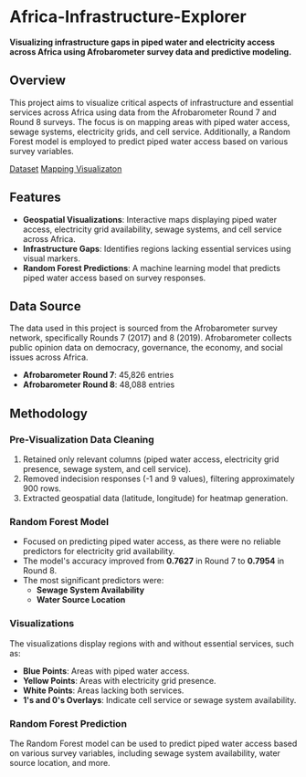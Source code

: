 # Africa-Infrastructure-Explorer
**Visualizing infrastructure gaps in piped water and electricity access across Africa using Afrobarometer survey data and predictive modeling.**

## Overview

This project aims to visualize critical aspects of infrastructure and essential services across Africa using data from the Afrobarometer Round 7 and Round 8 surveys. The focus is on mapping areas with piped water access, sewage systems, electricity grids, and cell service. Additionally, a Random Forest model is employed to predict piped water access based on various survey variables.

[Dataset]([https://example.com](https://drive.google.com/file/d/1mYo1BmGtGlof-DOkYE7YPAZyV9EOqZ3S/view?usp=sharing))
[Mapping Visualizaton](https://public.tableau.com/views/WaterandElectricityDevelopmentinAfrica/ElectricalSystemsDashboard?:language=en-US&publish=yes&:sid=&:redirect=auth&:display_count=n&:origin=viz_share_link)


## Features

- **Geospatial Visualizations**: Interactive maps displaying piped water access, electricity grid availability, sewage systems, and cell service across Africa.
- **Infrastructure Gaps**: Identifies regions lacking essential services using visual markers.
- **Random Forest Predictions**: A machine learning model that predicts piped water access based on survey responses.

## Data Source

The data used in this project is sourced from the Afrobarometer survey network, specifically Rounds 7 (2017) and 8 (2019). Afrobarometer collects public opinion data on democracy, governance, the economy, and social issues across Africa.

- **Afrobarometer Round 7**: 45,826 entries
- **Afrobarometer Round 8**: 48,088 entries

## Methodology

### Pre-Visualization Data Cleaning

1. Retained only relevant columns (piped water access, electricity grid presence, sewage system, and cell service).
2. Removed indecision responses (-1 and 9 values), filtering approximately 900 rows.
3. Extracted geospatial data (latitude, longitude) for heatmap generation.

### Random Forest Model

- Focused on predicting piped water access, as there were no reliable predictors for electricity grid availability.
- The model's accuracy improved from **0.7627** in Round 7 to **0.7954** in Round 8.
- The most significant predictors were:
  - **Sewage System Availability**
  - **Water Source Location**

### Visualizations

The visualizations display regions with and without essential services, such as:

- **Blue Points**: Areas with piped water access.
- **Yellow Points**: Areas with electricity grid presence.
- **White Points**: Areas lacking both services.
- **1's and 0's Overlays**: Indicate cell service or sewage system availability.

### Random Forest Prediction

The Random Forest model can be used to predict piped water access based on various survey variables, including sewage system availability, water source location, and more.
